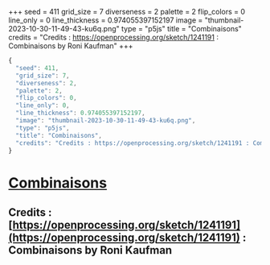 +++
seed = 411
grid_size = 7
diverseness = 2
palette = 2
flip_colors = 0
line_only = 0
line_thickness = 0.974055397152197
image = "thumbnail-2023-10-30-11-49-43-ku6q.png"
type = "p5js"
title = "Combinaisons"
credits = "Credits : https://openprocessing.org/sketch/1241191 : Combinaisons by Roni Kaufman"
+++




~~~javascript
{
  "seed": 411,
  "grid_size": 7,
  "diverseness": 2,
  "palette": 2,
  "flip_colors": 0,
  "line_only": 0,
  "line_thickness": 0.974055397152197,
  "image": "thumbnail-2023-10-30-11-49-43-ku6q.png",
  "type": "p5js",
  "title": "Combinaisons",
  "credits": "Credits : https://openprocessing.org/sketch/1241191 : Combinaisons by Roni Kaufman"
}
~~~



# [Combinaisons](https://openprocessing.org/sketch/2066485)

## Credits : [https://openprocessing.org/sketch/1241191](https://openprocessing.org/sketch/1241191) : Combinaisons by Roni Kaufman 

